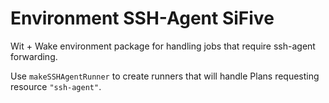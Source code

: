 # Environment SSH-Agent SiFive

Wit + Wake environment package for handling jobs that require ssh-agent forwarding.

Use `makeSSHAgentRunner` to create runners that will handle Plans requesting resource `"ssh-agent"`.
